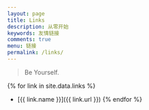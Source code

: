 ```yaml
---
layout: page
title: Links
description: 从零开始
keywords: 友情链接
comments: true
menu: 链接
permalink: /links/
---
```


> Be Yourself.

{% for link in site.data.links %}
* [{{ link.name }}]({{ link.url }})
{% endfor %}
